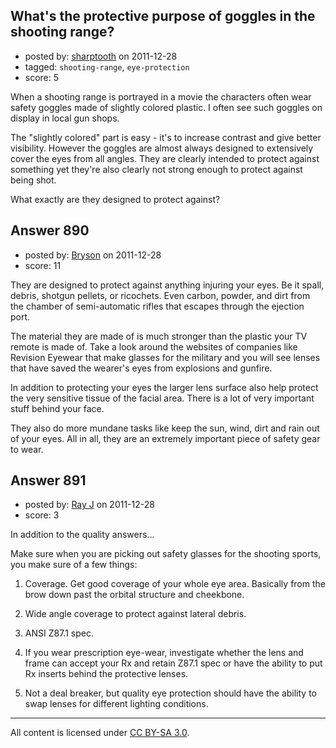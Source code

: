 ## What's the protective purpose of goggles in the shooting range?

- posted by: [sharptooth](https://stackexchange.com/users/-1/317-sharptooth) on 2011-12-28
- tagged: `shooting-range`, `eye-protection`
- score: 5

When a shooting range is portrayed in a movie the characters often wear safety goggles made of slightly colored plastic. I often see such goggles on display in local gun shops.

The "slightly colored" part is easy - it's to increase contrast and give better visibility. However the goggles are almost always designed to extensively cover the eyes from all angles. They are clearly intended to protect against something yet they're also clearly not strong enough to protect against being shot.

What exactly are they designed to protect against?


## Answer 890

- posted by: [Bryson](https://stackexchange.com/users/-1/32-bryson) on 2011-12-28
- score: 11

They are designed to protect against anything injuring your eyes. Be it spall, debris, shotgun pellets, or ricochets. Even carbon, powder, and dirt from the chamber of semi-automatic rifles that escapes through the ejection port. 

The material they are made of is much stronger than the plastic your TV remote is made of. Take a look around the websites of companies like Revision Eyewear that make glasses for the military and you will see lenses that have saved the wearer's eyes from explosions and gunfire. 

In addition to protecting your eyes the larger lens surface also help protect the very sensitive tissue of the facial area. There is a lot of very important stuff behind your face.

They also do more mundane tasks like keep the sun, wind, dirt and rain out of your eyes. All in all, they are an extremely important piece of safety gear to wear. 


## Answer 891

- posted by: [Ray J](https://stackexchange.com/users/-1/166-ray-j) on 2011-12-28
- score: 3

In addition to the quality answers...

Make sure when you are picking out safety glasses for the shooting sports, you make sure of a few things:

1.  Coverage.  Get good coverage of your whole eye area.  Basically from the brow down past the orbital structure and cheekbone.

2.  Wide angle coverage to protect against lateral debris.

3.  ANSI Z87.1 spec.

4.  If you wear prescription eye-wear, investigate whether the lens and frame can accept your Rx and retain Z87.1 spec or have the ability to put Rx inserts behind the protective lenses.

5.  Not a deal breaker, but quality eye protection should have the ability to swap lenses for different lighting conditions.



---

All content is licensed under [CC BY-SA 3.0](https://creativecommons.org/licenses/by-sa/3.0/).

